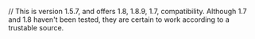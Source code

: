 // This is version 1.5.7, and offers 1.8, 1.8.9, 1.7, compatibility. Although 1.7 and 1.8 haven't been tested, they are certain to work according to a trustable source.
